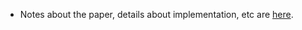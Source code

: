 * Notes about the paper, details about implementation, etc are 
  [here](FACT/notes/paper_notes.md). 